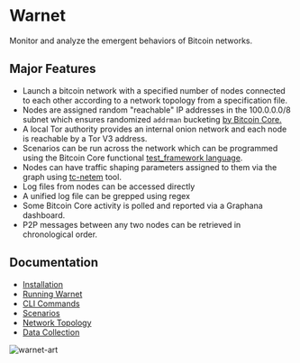 # Warnet

Monitor and analyze the emergent behaviors of Bitcoin networks.

## Major Features

* Launch a bitcoin network with a specified number of nodes connected to each other according to a network topology from a specification file.
* Nodes are assigned random "reachable" IP addresses in the 100.0.0.0/8 subnet which ensures randomized `addrman` bucketing [by Bitcoin Core.](https://github.com/bitcoin/bitcoin/blob/8372ab0ea3c88308aabef476e3b9d023ba3fd4b7/src/addrman.h#L66)
* A local Tor authority provides an internal onion network and each node is reachable by a Tor V3 address.
* Scenarios can be run across the network which can be programmed using the Bitcoin Core functional [test_framework language](https://github.com/bitcoin/bitcoin/tree/master/test/functional).
* Nodes can have traffic shaping parameters assigned to them via the graph using [tc-netem](https://manpages.ubuntu.com/manpages/trusty/man8/tc-netem.8.html) tool.
* Log files from nodes can be accessed directly
* A unified log file can be grepped using regex
* Some Bitcoin Core activity is polled and reported via a Graphana dashboard.
* P2P messages between any two nodes can be retrieved in chronological order.

## Documentation

- [Installation](docs/install.md)
- [Running Warnet](docs/running.md)
- [CLI Commands](docs/warcli.md)
- [Scenarios](docs/scenarios.md)
- [Network Topology](docs/graph.md)
- [Data Collection](docs/data.md)

![warnet-art](docs/machines.webp)
